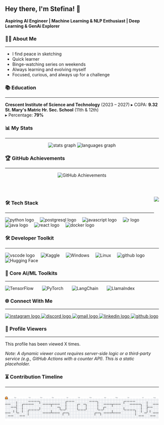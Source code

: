 ## Hey there, I'm Stefina! 👋 
**Aspiring AI Engineer | Machine Learning & NLP Enthusiast | Deep Learning & GenAi Explorer**

### 🧑‍💻 About Me
***
- I find peace in sketching
- Quick learner
- Binge-watching series on weekends
- Always learning and evolving myself
- Focused, curious, and always up for a challenge

### 📚 Education
***
**Crescent Institute of Science and Technology** (2023 – 2027)
▸ CGPA: **9.32**  
**St. Mary's Matric Hr. Sec. School** (11th & 12th)  
▸ Percentage: **79%**

### 📊 My Stats
***
<div align="center">
  <img src="https://github-readme-stats.vercel.app/api?username=Stefina-11&hide_title=false&hide_rank=false&show_icons=true&include_all_commits=true&count_private=true&disable_animations=false&theme=dracula&locale=en&hide_border=false" height="150" alt="stats graph" />
  <img src="https://github-readme-stats.vercel.app/api/top-langs?username=Stefina-11&locale=en&hide_title=false&layout=compact&card_width=320&langs_count=5&theme=dracula&hide_border=false" height="150" alt="languages graph" />
</div>

### 🏆 GitHub Achievements
***
<div align="center">
  <img src="https://github-profile-trophy.vercel.app/?username=Stefina-11&theme=dracula&title=MultiLanguage,Stars,Commits,Followers,Repositories,PullRequest,Issues,Reviews,Experience" alt="GitHub Achievements" />
</div>

<br><br>

<img align="right" height="150" src="https://i.imgflip.com/65efzo.gif" />

### 🛠️ Tech Stack
***
<div align="left">
  <img src="https://cdn.jsdelivr.net/gh/devicons/devicon/icons/python/python-original.svg" height="30" alt="python logo" />
  <img width="12" />
  <img src="https://cdn.jsdelivr.net/gh/devicons/devicon/icons/postgresql/postgresql-original.svg" height="30" alt="postgresql logo" />
  <img width="12" />
  <img src="https://cdn.jsdelivr.net/gh/devicons/devicon/icons/javascript/javascript-original.svg" height="30" alt="javascript logo" />
  <img width="12" />
  <img src="https://cdn.jsdelivr.net/gh/devicons/devicon/icons/r/r-original.svg" height="30" alt="r logo" />
  <img width="12" />
  <img src="https://cdn.jsdelivr.net/gh/devicons/devicon/icons/java/java-original.svg" height="30" alt="java logo" />
  <img width="12" />
  <img src="https://cdn.jsdelivr.net/gh/devicons/devicon/icons/react/react-original.svg" height="30" alt="react logo" />
  <img width="12" />
  <img src="https://cdn.jsdelivr.net/gh/devicons/devicon/icons/docker/docker-original.svg" height="30" alt="docker logo" />
</div>

### 🛠 Developer Toolkit
***
<div align="left">
  <img src="https://cdn.jsdelivr.net/gh/devicons/devicon/icons/vscode/vscode-original.svg" height="30" alt="vscode logo" />
  <img width="12" />
  <img src="https://cdn.jsdelivr.net/gh/devicons/devicon/icons/kaggle/kaggle-original.svg" height="30" alt="Kaggle" />
  <img width="12" />
  <img src="https://cdn.jsdelivr.net/gh/devicons/devicon/icons/windows8/windows8-original.svg" height="30" alt="Windows" />
  <img width="12" />
  <img src="https://cdn.jsdelivr.net/gh/devicons/devicon/icons/linux/linux-original.svg" height="30" alt="Linux" />
  <img width="12" />
  <img src="https://cdn.jsdelivr.net/gh/devicons/devicon/icons/github/github-original.svg" height="30" alt="github logo" />
  <img width="12" />
  <img src="https://img.shields.io/badge/Hugging%20Face-FFD21C?style=for-the-badge&logo=huggingface&logoColor=black" height="35" alt="Hugging Face" />
</div>

### 🧠 Core AI/ML Toolkits
***
<div align="left">
  <img src="https://cdn.jsdelivr.net/gh/devicons/devicon/icons/tensorflow/tensorflow-original.svg" height="40" alt="TensorFlow" />
  <img width="20" />
  <img src="https://cdn.jsdelivr.net/gh/devicons/devicon/icons/pytorch/pytorch-original.svg" height="40" alt="PyTorch" />
  <img width="20" />
  <img src="https://img.shields.io/badge/LangChain-000000?style=for-the-badge&logo=langchain&logoColor=white" height="35" alt="LangChain" />
  <img width="20" />
  <img src="https://img.shields.io/badge/LlamaIndex-000000?style=for-the-badge&logo=llama&logoColor=white" height="35" alt="LlamaIndex" />
</div>

### 🌐 Connect With Me
***
<div align="left">
  <a href="https://www.instagram.com/stefina._.1109/" target="_blank">
    <img src="https://img.shields.io/static/v1?message=Instagram&logo=instagram&label=&color=E4405F&logoColor=white&labelColor=&style=for-the-badge" height="35" alt="instagram logo" />
  </a>
  <a href="https://discord.com/users/Stefina_1109" target="_blank">
    <img src="https://img.shields.io/static/v1?message=Discord&logo=discord&label=&color=7289DA&logoColor=white&labelColor=&style=for-the-badge" height="35" alt="discord logo" />
  </a>
  <a href="mailto:stefina1109@gmail.com" target="_blank">
    <img src="https://img.shields.io/static/v1?message=Gmail&logo=gmail&label=&color=D14836&logoColor=white&labelColor=&style=for-the-badge" height="35" alt="gmail logo" />
  </a>
  <a href="https://www.linkedin.com/in/stefina1109/" target="_blank">
    <img src="https://img.shields.io/static/v1?message=LinkedIn&logo=linkedin&label=&color=0077B5&logoColor=white&labelColor=&style=for-the-badge" height="35" alt="linkedin logo" />
  </a>
  <a href="https://github.com/Stefina-11" target="_blank">
    <img src="https://img.shields.io/static/v1?message=GitHub&logo=github&label=&color=181717&logoColor=white&labelColor=&style=for-the-badge" height="35" alt="github logo" />
  </a>
</div>

### 👀 Profile Viewers
***
<div align="left">
  <p>This profile has been viewed <span id="viewer-count">X</span> times.</p>
  <p><em>Note: A dynamic viewer count requires server-side logic or a third-party service (e.g., GitHub Actions with a counter API). This is a static placeholder.</em></p>
</div>

### ⏳ Contribution Timeline
***
<br clear="both">
<img src="https://raw.githubusercontent.com/Stefina-11/Stefina-11/output/pacman-contribution-graph.svg?theme=dark" alt="Pacman Contribution Graph" />
